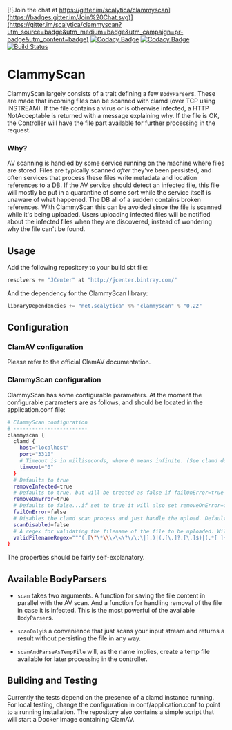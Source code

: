 [![Join the chat at https://gitter.im/scalytica/clammyscan](https://badges.gitter.im/Join%20Chat.svg)](https://gitter.im/scalytica/clammyscan?utm_source=badge&utm_medium=badge&utm_campaign=pr-badge&utm_content=badge) [![Codacy Badge](https://api.codacy.com/project/badge/grade/4a510cbec8f04bccb849793b5b1c981a)](https://www.codacy.com/app/kp/clammyscan) [![Codacy Badge](https://api.codacy.com/project/badge/coverage/4a510cbec8f04bccb849793b5b1c981a)](https://www.codacy.com/app/kp/clammyscan) [![Build Status](https://api.shippable.com/projects/54971a6ad46935d5fbc0c29f/badge?branch=master)](https://app.shippable.com/projects/54971a6ad46935d5fbc0c29f)

# ClammyScan

ClammyScan largely consists of a trait defining a few `BodyParser`s. These are made that incoming files can be scanned with clamd (over TCP using INSTREAM). If the file contains a virus or is otherwise infected, a HTTP NotAcceptable is returned with a message explaining why. If the file is OK, the Controller will have the file part available for further processing in the request.

### Why?
AV scanning is handled by some service running on the machine where files are stored. Files are typically scanned _after_ they've been persisted, and often services that process these files write metadata and location references to a DB. If the AV service should detect an infected file, this file will mostly be put in a quarantine of some sort while the service itself is unaware of what happened. The DB all of a sudden contains broken references. With ClammyScan this can be avoided since the file is scanned while it's being uploaded. Users uploading infected files will be notified about the infected files when they are discovered, instead of wondering why the file can't be found.


## Usage

Add the following repository to your build.sbt file:

```scala
resolvers += "JCenter" at "http://jcenter.bintray.com/"
```
And the dependency for the ClammyScan library:

```scala
libraryDependencies += "net.scalytica" %% "clammyscan" % "0.22"
```

## Configuration

### ClamAV configuration
Please refer to the official ClamAV documentation.

### ClammyScan configuration
ClammyScan has some configurable parameters. At the moment the configurable parameters are as follows, and should be located in the application.conf file:

```bash
# ClammyScan configuration
# ------------------------
clammyscan {
  clamd {
    host="localhost"
    port="3310"
    # Timeout is in milliseconds, where 0 means infinite. (See clamd documentation)
    timeout="0"
  }
  # Defaults to true
  removeInfected=true
  # Defaults to true, but will be treated as false if failOnError=true
  removeOnError=true
  # Defaults to false...if set to true it will also set removeOnError=false
  failOnError=false
  # Disables the clamd scan process and just handle the upload. Defaults to false.
  scanDisabled=false
  # A regex for validating the filename of the file to be uploaded. Will allow anything if not set.
  validFilenameRegex="""(.[\"\*\\\>\<\?\/\:\|].)|(.[\.]?.[\.]$)|(.*[ ]+$)"""
}
```

The properties should be fairly self-explanatory.

## Available BodyParsers

* `scan` takes two arguments. A function for saving the file content in parallel with the AV scan. And a function for handling removal of the file in case it is infected. This is the most powerful of the available `BodyParser`s.

* `scanOnly`is a convenience that just scans your input stream and returns a result without persisting the file in any way. 
 
* `scanAndParseAsTempFile` will, as the name implies, create a temp file available for later processing in the controller.

## Building and Testing

Currently the tests depend on the presence of a clamd instance running. For local testing, change the configuration in conf/application.conf to point to a running installation. The repository also contains a simple script that will start a Docker image containing ClamAV.
